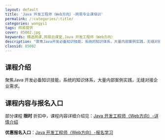 ```yaml
---
layout: default
title: 'Java 开发工程师（Web方向）-网易专业课培训'
permalink: /:categories/:title/
categories: wangyi1
tags: 网易提供
cover: 85002.jpg
keywords: 精选网课,网易云课堂,Java 开发工程师（Web方向）
description: "聚焦Java开发必备知识技能，系统的知识体系，大量内部案例实践，无缝对接企业需求。Java开发工程师（Web方向）"
classid: 85002
---
```


## 课程介绍

聚焦Java 开发必备知识技能，系统的知识体系，大量内部案例实践，无缝对接企业需求。

## 课程内容与报名入口

部分课程 **限时** 折扣中，课程内容详细介绍见：[Java 开发工程师（Web方向）-详情介绍](https://mooc.study.163.com/smartSpec/detail/85002.htm?share=1&shareId=1025206652&utm_campaign=share&utm_medium=iphoneShare&utm_source=&utm_u=1025206652)

**优惠报名入口**：[Java 开发工程师（Web方向）-报名学习](https://mooc.study.163.com/smartSpec/detail/85002.htm?share=1&shareId=1025206652&utm_campaign=share&utm_medium=iphoneShare&utm_source=&utm_u=1025206652)

